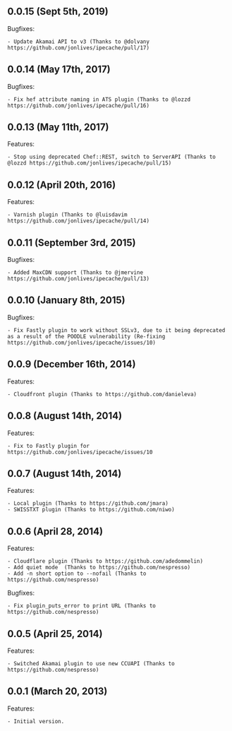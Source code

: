 ## 0.0.15 (Sept 5th, 2019)

Bugfixes:

    - Update Akamai API to v3 (Thanks to @dolvany https://github.com/jonlives/ipecache/pull/17)
	
## 0.0.14 (May 17th, 2017)

Bugfixes:

    - Fix hef attribute naming in ATS plugin (Thanks to @lozzd https://github.com/jonlives/ipecache/pull/16)
	
## 0.0.13 (May 11th, 2017)

Features:

    - Stop using deprecated Chef::REST, switch to ServerAPI (Thanks to @lozzd https://github.com/jonlives/ipecache/pull/15)
	
## 0.0.12 (April 20th, 2016)

Features:

    - Varnish plugin (Thanks to @luisdavim https://github.com/jonlives/ipecache/pull/14)

## 0.0.11 (September 3rd, 2015)

Bugfixes:

    - Added MaxCDN support (Thanks to @jmervine https://github.com/jonlives/ipecache/pull/13)


## 0.0.10 (January 8th, 2015)

Bugfixes:

    - Fix Fastly plugin to work without SSLv3, due to it being deprecated as a result of the POODLE vulnerability (Re-fixing https://github.com/jonlives/ipecache/issues/10)


## 0.0.9 (December 16th, 2014)

Features:

    - Cloudfront plugin (Thanks to https://github.com/danieleva)

## 0.0.8 (August 14th, 2014)

Features:

    - Fix to Fastly plugin for https://github.com/jonlives/ipecache/issues/10

## 0.0.7 (August 14th, 2014)

Features:

    - Local plugin (Thanks to https://github.com/jmara)
    - SWISSTXT plugin (Thanks to https://github.com/niwo)
    
## 0.0.6 (April 28, 2014)

Features:

    - Cloudflare plugin (Thanks to https://github.com/adedommelin)
    - Add quiet mode  (Thanks to https://github.com/nespresso)
    - Add -n short option to --nofail (Thanks to https://github.com/nespresso)

Bugfixes:

    - Fix plugin_puts_error to print URL (Thanks to https://github.com/nespresso)

## 0.0.5 (April 25, 2014)

Features:

    - Switched Akamai plugin to use new CCUAPI (Thanks to https://github.com/nespresso)

## 0.0.1 (March 20, 2013)

Features:

    - Initial version.
